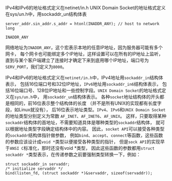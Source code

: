 ## 

IPv4和IPv6的地址格式定义在netinet/in.h
UNIX Domain Socket的地址格式定义在sys/un.h中，用sockaddr_un结构体表

    server_addr.sin_addr.s_addr = htonl(INADDR_ANY); // host to network long

`INADDR_ANY`

网络地址为`INADDR_ANY`，这个宏表示本地的任意IP地址，因为服务器可能有多个网卡，
每个网卡也可能绑定多个IP地址，这样设置可以在所有的IP地址上监听，
直到与某个客户端建立了连接时才确定下来到底用哪个IP地址，端口号为`SERV_PORT`，我们定义为`8000`。

IPv4和IPv6的地址格式定义在`netinet/in.h`中，IPv4地址用`sockaddr_in`结构体表示，
包括16位端口号和32位IP地址，`IPv6`地址用`sockaddr_in6`结构体表示，
包括16位端口号、128位IP地址和一些控制字段。`UNIX Domain Socket`的地址格式定义在`sys/un.h`中，
用`sockaddr_un`结构体表示。
各种`socket`地址结构体的开头都是相同的，前16位表示整个结构体的长度
（并不是所有UNIX的实现都有长度字段，如Linux就没有），
后16位表示地址类型。`IPv4`、`IPv6`和`UNIX Domain Socket`的地址类型分别定义为常数
`AF_INET`、`AF_INET6`、`AF_UNIX`。
这样，只要取得某种`sockaddr`结构体的首地址，不需要知道具体是哪种类型的`sockaddr`结构体，
就可以根据地址类型字段确定结构体中的内容。
因此，`socket API`可以接受各种类型的`sockaddr`结构体指针做参数，
例如`bind`、`accept`、`connect`等函数，这些函数的参数应该设计成`void *`类型以便接受各种类型的指针，
但是`sock API`的实现早于`ANSI C`标准化，那时还没有void *类型，
因此这些函数的参数都用`struct sockaddr *`类型表示，在传递参数之前要强制类型转换一下，例如：

    struct sockaddr_in servaddr;
    /* initialize servaddr */
    bind(listen_fd, (struct sockaddr *)&servaddr, sizeof(servaddr));
